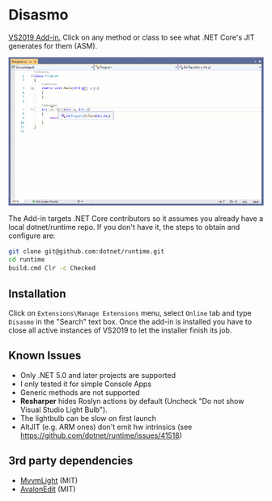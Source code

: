 # Disasmo
[VS2019 Add-in.](https://marketplace.visualstudio.com/items?itemName=EgorBogatov.Disasmo)
Click on any method or class to see what .NET Core's JIT generates for them (ASM).

![demo](images/screenshot.gif)


The Add-in targets .NET Core contributors so it assumes you already have a local dotnet/runtime repo.
If you don't have it, the steps to obtain and configure are:
```bash
git clone git@github.com:dotnet/runtime.git
cd runtime
build.cmd Clr -c Checked
```
## Installation
Click on `Extensions\Manage Extensions` menu, select `Online` tab and type `Disasmo` in the "Search" 
text box. Once the add-in is installed you have to close all active instances of VS2019
to let the installer finish its job.

## Known Issues
* Only .NET 5.0 and later projects are supported
* I only tested it for simple Console Apps
* Generic methods are not supported
* **Resharper** hides Roslyn actions by default (Uncheck "Do not show Visual Studio Light Bulb").
* The lightbulb can be slow on first launch
* AltJIT (e.g. ARM ones) don't emit hw intrinsics (see https://github.com/dotnet/runtime/issues/41518)

## 3rd party dependencies
* [MvvmLight](https://github.com/lbugnion/mvvmlight) (MIT)
* [AvalonEdit](https://github.com/icsharpcode/AvalonEdit) (MIT)
